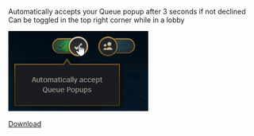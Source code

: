 Automatically accepts your Queue popup after 3 seconds if not declined
Can be toggled in the top right corner while in a lobby

<img src="../../previews/AutoAccept.png?raw=true">

[Download](<https://github.com/MashToolZ/PenguPlugins/releases/latest/download/AutoAccept.zip>)